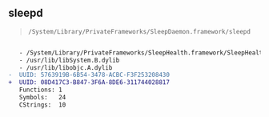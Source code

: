 ## sleepd

> `/System/Library/PrivateFrameworks/SleepDaemon.framework/sleepd`

```diff

   - /System/Library/PrivateFrameworks/SleepHealth.framework/SleepHealth
   - /usr/lib/libSystem.B.dylib
   - /usr/lib/libobjc.A.dylib
-  UUID: 5763919B-6B54-3478-ACBC-F3F253208430
+  UUID: 08D417C3-B847-3F6A-8DE6-311744028817
   Functions: 1
   Symbols:   24
   CStrings:  10

```
